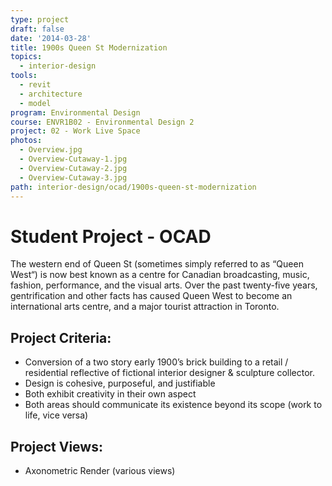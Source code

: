 ```yaml
---
type: project
draft: false
date: '2014-03-28'
title: 1900s Queen St Modernization
topics:
  - interior-design
tools:
  - revit
  - architecture
  - model
program: Environmental Design
course: ENVR1B02 - Environmental Design 2
project: 02 - Work Live Space
photos:
  - Overview.jpg
  - Overview-Cutaway-1.jpg
  - Overview-Cutaway-2.jpg
  - Overview-Cutaway-3.jpg
path: interior-design/ocad/1900s-queen-st-modernization
---
```

# Student Project - OCAD
The western end of Queen St (sometimes simply referred to as “Queen West“) is now best known as a centre for Canadian broadcasting, music, fashion, performance, and the visual arts. Over the past twenty-five years, gentrification and other facts has caused Queen West to become an international arts centre, and a major tourist attraction in Toronto.

## Project Criteria:
* Conversion of a two story early 1900’s brick building to a retail / residential reflective of fictional interior designer & sculpture collector.
* Design is cohesive, purposeful, and justifiable
* Both exhibit creativity in their own aspect
* Both areas should communicate its existence beyond its scope (work to life, vice versa)

## Project Views:
* Axonometric Render (various views)
